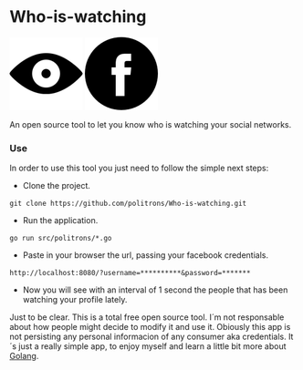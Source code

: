 # Who-is-watching

![image1](src/resources/img/eye.png) ![image2](src/resources/img/69407.png)

An open source tool to let you know who is watching your social networks.

### Use
In order to use this tool you just need to follow the simple next steps:

* Clone the project.
```
git clone https://github.com/politrons/Who-is-watching.git
```
* Run the application.
```
go run src/politrons/*.go
```
* Paste in your browser the url, passing your facebook credentials.
```
http://localhost:8080/?username=**********&password=*******
```
* Now you will see with an interval of 1 second the people that has been watching your profile lately.

Just to be clear. This is a total free open source tool. I´m not responsable about how people might decide to modify it and use it.
Obiously this app is not persisting any personal informacion of any consumer aka credentials.
It´s just a really simple app, to enjoy myself and learn a little bit more about [Golang](https://golang.org/).